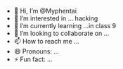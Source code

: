- 👋 Hi, I’m @Myphentai
- 👀 I’m interested in ... hacking 
- 🌱 I’m currently learning ...in class 9
- 💞️ I’m looking to collaborate on ...
- 📫 How to reach me ...
- 😄 Pronouns: ...
- ⚡ Fun fact: ...

<!---
Myphentai/Myphentai is a ✨ special ✨ repository because its `README.md` (this file) appears on your GitHub profile.
You can click the Preview link to take a look at your changes.
--->
